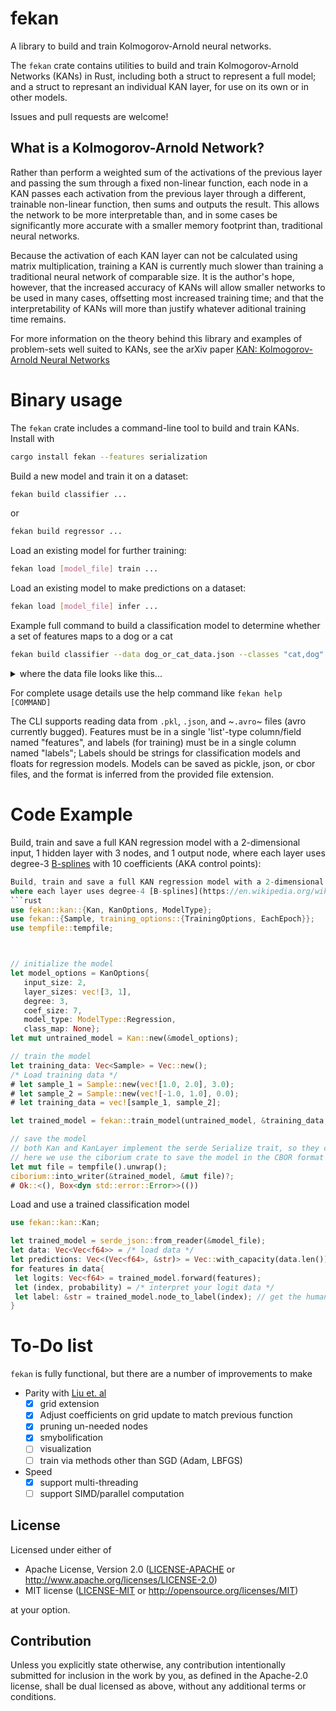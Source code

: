 # fekan
A library to build and train Kolmogorov-Arnold neural networks.

 The `fekan` crate contains utilities to build and train Kolmogorov-Arnold Networks (KANs) in Rust, including both a struct to represent a full model; and a struct to represant an individual KAN layer, for use on its own or in other models.

 Issues and pull requests are welcome!

 ## What is a Kolmogorov-Arnold Network?
 Rather than perform a weighted sum of the activations of the previous layer and passing the sum through a fixed non-linear function,
 each node in a KAN passes each activation from the previous layer through a different, trainable non-linear function, then sums and outputs the result.
 This allows the network to be more interpretable than,
 and in some cases be significantly more accurate with a smaller memory footprint than, traditional neural networks.

 Because the activation of each KAN layer can not be calculated using matrix multiplication, training a KAN is currently much slower than training a traditional neural network of comparable size.
 It is the author's hope, however, that the increased accuracy of KANs will allow smaller networks to be used in many cases, offsetting most increased training time;
 and that the interpretability of KANs will more than justify whatever aditional training time remains.

 For more information on the theory behind this library and examples of problem-sets well suited to KANs, see the arXiv paper [KAN: Kolmogorov-Arnold Neural Networks](https://arxiv.org/abs/2404.19756)

# Binary usage
The `fekan` crate includes a command-line tool to build and train KANs. Install with 
```sh
cargo install fekan --features serialization
```

Build a new model and train it on a dataset:
```sh
fekan build classifier ...
```
or
```sh
fekan build regressor ...
```

Load an existing model for further training:
```sh
fekan load [model_file] train ...
```

Load an existing model to make predictions on a dataset:
```sh
fekan load [model_file] infer ...
```

Example full command to build a classification model to determine whether a set of features maps to a dog or a cat
```sh
fekan build classifier --data dog_or_cat_data.json --classes "cat,dog" --degree 3 --coefs 4 --hidden-layer-sizes "5,3" --num-epochs 250 --batch-size 100 --knot-adaptivity 0.1 --learning-rate 0.05 --validation-split 0.2 --validate-each-epoch --model-out my_new_model.cbor
```

<details>
<summary>where the data file looks like this...</summary>
classification

```json
[
  {
    features: [1.2, 3.14159, -22.0]
    label: "cat"
  }
  {
    features: [2.89, -0.002, 16.288844]
    label: "dog"
  }
]
```
`fekan` will assign each distinct string found in the `label` field to a different output node, and store the mapping with the model for future use

single regression

```json
[
  {
    features: [1.2, 3.14159, -22.0],
    labels: [-0.01]
  }
  {
    features: [2.89, -0.002, 16.288844],
    labels: [100.5]
  }
]
```
multi regression

```json
[
  {
    features: [1.2, 3.14159, -22.0],
    labels: [-0.01, 2.2]
  }
  {
    features: [2.89, -0.002, 16.288844],
    labels: [100.5, 22.0]
  }
]
```

multiregression with label masking

```json
[
  {
    features: [1.2, 3.14159, -22.0],
    labels: [-0.01, 0.0]
    label_mask: [true, false]
  }
  {
    features: [2.89, -0.002, 16.288844],
    labels: [0.0, 22.0]
    label_mask: [false, true]
  }
]
```
in the above example, the first sample will only be trained on the first label, and the second sample will only be trained on the second label, because those are the only labels with a corresponding `true` value in their resepective samples' `label_mask` field

</details>


For complete usage details use the help command like `fekan help [COMMAND]`

The CLI supports reading data from `.pkl`, `.json`, and ~`.avro`~ files (avro currently bugged). Features must be in a single 'list'-type column/field named "features", and labels (for training) must be in a single column named "labels"; Labels should be strings for classification models and floats for regression models. Models can be saved as pickle, json, or cbor files, and the format is inferred from the provided file extension.

 # Code Example
 Build, train and save a full KAN regression model with a 2-dimensional input, 1 hidden layer with 3 nodes, and 1 output node,
 where each layer uses degree-3 [B-splines](https://en.wikipedia.org/wiki/B-spline) with 10 coefficients (AKA control points):
 ```rust
Build, train and save a full KAN regression model with a 2-dimensional input, 1 hidden layer with 3 nodes, and 1 output node,
where each layer uses degree-4 [B-splines](https://en.wikipedia.org/wiki/B-spline) with 5 coefficients (AKA control points):
```rust
use fekan::kan::{Kan, KanOptions, ModelType};
use fekan::{Sample, training_options::{TrainingOptions, EachEpoch}};
use tempfile::tempfile;



// initialize the model
let model_options = KanOptions{
    input_size: 2,
    layer_sizes: vec![3, 1],
    degree: 3,
    coef_size: 7,
    model_type: ModelType::Regression,
    class_map: None};
let mut untrained_model = Kan::new(&model_options);

// train the model
let training_data: Vec<Sample> = Vec::new();
/* Load training data */
# let sample_1 = Sample::new(vec![1.0, 2.0], 3.0);
# let sample_2 = Sample::new(vec![-1.0, 1.0], 0.0);
# let training_data = vec![sample_1, sample_2];

let trained_model = fekan::train_model(untrained_model, &training_data, TrainingOptions::default())?;

// save the model
// both Kan and KanLayer implement the serde Serialize trait, so they can be saved to a file using any serde-compatible format
// here we use the ciborium crate to save the model in the CBOR format
let mut file = tempfile().unwrap();
ciborium::into_writer(&trained_model, &mut file)?;
# Ok::<(), Box<dyn std::error::Error>>(())
```

Load and use a trained classification model
 ```rust
 use fekan::kan::Kan;

 let trained_model = serde_json::from_reader(&model_file);
 let data: Vec<Vec<f64>> = /* load data */
 let predictions: Vec<(Vec<f64>, &str)> = Vec::with_capacity(data.len());
 for features in data{
  let logits: Vec<f64> = trained_model.forward(features);
  let (index, probability) = /* interpret your logit data */
  let label: &str = trained_model.node_to_label(index); // get the human-readable label for a given output node
 }
 ```

# To-Do list
`fekan` is fully functional, but there are a number of improvements to make
- Parity with [Liu et. al](https://arxiv.org/abs/2404.19756)
    - [x] grid extension
    - [x] Adjust coefficients on grid update to match previous function
    - [X] pruning un-needed nodes
    - [X] smybolification
    - [ ] visualization
    - [ ] train via methods other than SGD (Adam, LBFGS)
- Speed
    - [x] support multi-threading
    - [ ] support SIMD/parallel computation

## License

Licensed under either of

 * Apache License, Version 2.0
   ([LICENSE-APACHE](LICENSE-APACHE.txt) or http://www.apache.org/licenses/LICENSE-2.0)
 * MIT license
   ([LICENSE-MIT](LICENSE-MIT.txt) or http://opensource.org/licenses/MIT)

at your option.

## Contribution

Unless you explicitly state otherwise, any contribution intentionally submitted
for inclusion in the work by you, as defined in the Apache-2.0 license, shall be
dual licensed as above, without any additional terms or conditions.
